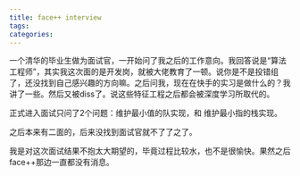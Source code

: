 ```yaml
---
title: face++ interview
tags:
categories:
---
```


一个清华的毕业生做为面试官，一开始问了我之后的工作意向。我回答说是“算法工程师”，其实我这次面的是开发岗，就被大佬教育了一顿。说你是不是投错组了，还没找到自己感兴趣的方向嘛。之后问我，现在在快手的实习是做什么的？我讲了一些。然后又被diss了。说这些特征工程之后都会被深度学习所取代的。

正式进入面试只问了2个问题：维护最小值的队实现，和 维护最小指的栈实现。

之后本来有二面的，后来没找到面试官就不了了之了。

我是对这次面试结果不抱太大期望的，毕竟过程比较水，也不是很愉快。果然之后face++那边一直都没有消息。